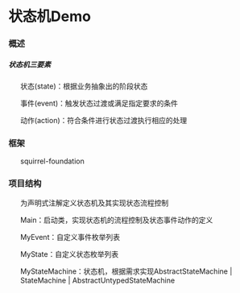# 状态机Demo

### 概述

 ##### 状态机三要素
 <ol>状态(state)：根据业务抽象出的阶段状态</ol>
 <ol>事件(event)：触发状态过渡或满足指定要求的条件</ol>
 <ol>动作(action)：符合条件进行状态过渡执行相应的处理</ol>
 
### 框架
 
 <ol>squirrel-foundation</ol>
 
### 项目结构
 
 <ol>为声明式注解定义状态机及其实现状态流程控制</ol>
 <ol>Main：启动类，实现状态机的流程控制及状态事件动作的定义</ol>
 <ol>MyEvent：自定义事件枚举列表</ol>
 <ol>MyState：自定义状态枚举列表</ol>
 <ol>MyStateMachine：状态机，根据需求实现AbstractStateMachine | StateMachine | AbstractUntypedStateMachine</ol>
